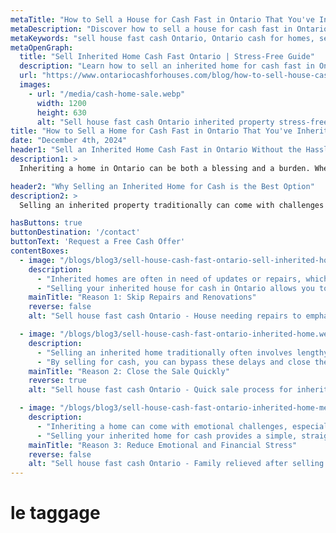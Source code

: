```yaml
---
metaTitle: "How to Sell a House for Cash Fast in Ontario That You've Inherited Without Stress"
metaDescription: "Discover how to sell a house for cash fast in Ontario that you've inherited. Avoid stress and simplify the process with our expert tips and guidance."
metaKeywords: "sell house fast cash Ontario, Ontario cash for homes, sell inherited house cash fast Ontario, cash home buyers Ontario, sell inherited property Ontario"
metaOpenGraph:
  title: "Sell Inherited Home Cash Fast Ontario | Stress-Free Guide"
  description: "Learn how to sell an inherited home for cash fast in Ontario. Simplify the process and avoid stress with our practical, step-by-step guide."
  url: "https://www.ontariocashforhouses.com/blog/how-to-sell-house-cash-fast-ontario-for-inherited-home"
  images:
    - url: "/media/cash-home-sale.webp"
      width: 1200
      height: 630
      alt: "Sell house fast cash Ontario inherited property stress-free"
title: "How to Sell a Home for Cash Fast in Ontario That You've Inherited Without Stress"
date: "December 4th, 2024"
header1: "Sell an Inherited Home Cash Fast in Ontario Without the Hassle"
description1: >
  Inheriting a home in Ontario can be both a blessing and a burden. Whether it’s due to probate, repairs, or emotional ties, selling an inherited property can feel overwhelming. The good news is that you can sell the home for cash quickly and without stress. Selling your house fast cash in Ontario ensures a smooth and efficient process. This guide will walk you through the key reasons why selling for cash is the ideal choice for inherited properties in Ontario.

header2: "Why Selling an Inherited Home for Cash is the Best Option"
description2: >
  Selling an inherited property traditionally can come with challenges like costly repairs, prolonged timelines, and emotional decisions. Opting for a cash sale simplifies the process, allowing you to skip the hassle of listing, showing, and waiting for buyers. By working with Ontario cash for homes experts, you can secure a fast, fair offer and move forward without delays.

hasButtons: true
buttonDestination: '/contact'
buttonText: 'Request a Free Cash Offer'
contentBoxes:
  - image: "/blogs/blog3/sell-house-cash-fast-ontario-sell-inherited-home-3.webp"
    description: 
      - "Inherited homes are often in need of updates or repairs, which can be expensive and time-consuming. From fixing leaky roofs to upgrading outdated features, the costs can add up quickly and delay the sale process."
      - "Selling your inherited house for cash in Ontario allows you to avoid these expenses entirely. Cash buyers purchase properties as-is, meaning you won’t have to worry about making any repairs. Selling your house fast for cash in Ontario is an ideal solution for those looking to save time and money while moving forward with ease."
    mainTitle: "Reason 1: Skip Repairs and Renovations"
    reverse: false
    alt: "Sell house fast cash Ontario - House needing repairs to emphasize selling as-is"

  - image: "/blogs/blog3/sell-house-cash-fast-ontario-inherited-home.webp"
    description: 
      - "Selling an inherited home traditionally often involves lengthy timelines due to listing, staging, and waiting for offers. This can be especially difficult if you live far from the property or need to settle the estate quickly."
      - "By selling for cash, you can bypass these delays and close the deal in as little as a week. Ontario cash for house buyers streamline the process, ensuring you get a quick and hassle-free transaction while avoiding the stress of traditional real estate sales."
    mainTitle: "Reason 2: Close the Sale Quickly"
    reverse: true
    alt: "Sell house fast cash Ontario - Quick sale process for inherited home"

  - image: "/blogs/blog3/sell-house-cash-fast-ontario-inherited-home-meeting.jpeg"
    description: 
      - "Inheriting a home can come with emotional challenges, especially if the property has sentimental value or is tied to a loved one’s memory. Adding the stress of selling traditionally can make the process even harder."
      - "Selling your inherited home for cash provides a simple, straightforward option that minimizes stress. Ontario cash for houses understands the unique circumstances of inherited properties and work to make the sale as seamless as possible, giving you the peace of mind you deserve."
    mainTitle: "Reason 3: Reduce Emotional and Financial Stress"
    reverse: false
    alt: "Sell house fast cash Ontario - Family relieved after selling an inherited home"
---
```

<h1>le taggage </h1>